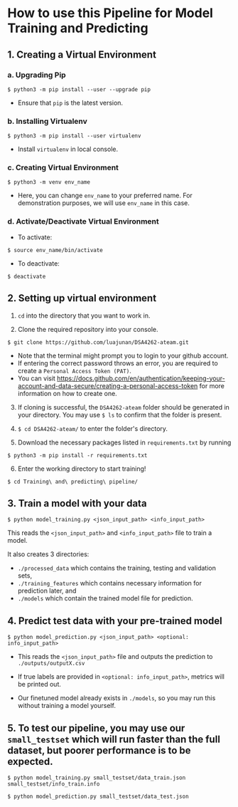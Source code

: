 # How to use this Pipeline for Model Training and Predicting

## 1. Creating a Virtual Environment

### a. Upgrading Pip
`$ python3 -m pip install --user --upgrade pip`

- Ensure that `pip` is the latest version.

### b. Installing Virtualenv

`$ python3 -m pip install --user virtualenv`

- Install `virtualenv` in local console.

### c. Creating Virtual Environment

`$ python3 -m venv env_name`

- Here, you can change `env_name` to your preferred name. For demonstration purposes, we will use `env_name` in this case.

### d. Activate/Deactivate Virtual Environment

- To activate:

`$ source env_name/bin/activate`

- To deactivate:

`$ deactivate`

## 2. Setting up virtual environment

1. `cd` into the directory that you want to work in.

2. Clone the required repository into your console.

`$ git clone https://github.com/luajunan/DSA4262-ateam.git`
- Note that the terminal might prompt you to login to your github account.
- If entering the correct password throws an error, you are required to create a `Personal Access Token (PAT)`.
- You can visit https://docs.github.com/en/authentication/keeping-your-account-and-data-secure/creating-a-personal-access-token for more information on how to create one.

3. If cloning is successful, the `DSA4262-ateam` folder should be generated in your directory. You may use `$ ls` to confirm that the folder is present.

4. `$ cd DSA4262-ateam/` to enter the folder's directory.

5. Download the necessary packages listed in `requirements.txt` by running

`$ python3 -m pip install -r requirements.txt`

6. Enter the working directory to start training!

`$ cd Training\ and\ predicting\ pipeline/`

## 3. Train a model with your data

`$ python model_training.py <json_input_path> <info_input_path>`

This reads the `<json_input_path>` and `<info_input_path>` file to train a model.  

It also creates 3 directories:  
- `./processed_data` which contains the training, testing and validation sets,  
- `./training_features` which contains necessary information for prediction later, and  
- `./models` which contain the trained model file for prediction.

## 4. Predict test data with your pre-trained model

`$ python model_prediction.py <json_input_path> <optional: info_input_path>`

- This reads the `<json_input_path>` file and outputs the prediction to `./outputs/outputX.csv`  

- If true labels are provided in `<optional: info_input_path>`, metrics will be printed out.  

- Our finetuned model already exists in `./models`, so you may run this without training a model yourself.

## 5. To test our pipeline, you may use our `small_testset` which will run faster than the full dataset, but poorer performance is to be expected.  

`$ python model_training.py small_testset/data_train.json small_testset/info_train.info`

`$ python model_prediction.py small_testset/data_test.json`
